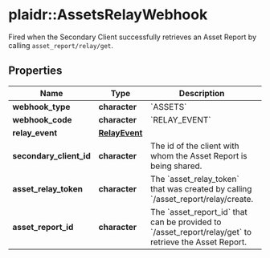 # plaidr::AssetsRelayWebhook

Fired when the Secondary Client successfully retrieves an Asset Report by calling `asset_report/relay/get`.

## Properties
Name | Type | Description | Notes
------------ | ------------- | ------------- | -------------
**webhook_type** | **character** | &#x60;ASSETS&#x60; | 
**webhook_code** | **character** | &#x60;RELAY_EVENT&#x60; | 
**relay_event** | [**RelayEvent**](RelayEvent.md) |  | 
**secondary_client_id** | **character** | The id of the client with whom the Asset Report is being shared. | 
**asset_relay_token** | **character** | The &#x60;asset_relay_token&#x60; that was created by calling &#x60;/asset_report/relay/create. | 
**asset_report_id** | **character** | The &#x60;asset_report_id&#x60; that can be provided to &#x60;/asset_report/relay/get&#x60; to retrieve the Asset Report. | 


